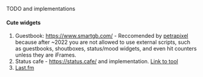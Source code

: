 TODO and implementations

#### Cute widgets
1. Guestbook: https://www.smartgb.com/ - Reccomended by [petrapixel](https://petrapixel.neocities.org/coding/neocities) because after ~2022 you are not allowed to use external scripts, such as guestbooks, shoutboxes, status/mood widgets, and even hit counters unless they are iFrames.
2. Status cafe - https://status.cafe/ and implementation. [Link to tool](https://status.cafe/current-status)
3. [Last.fm](https://github.com/biancarosa/lastfm-last-played)